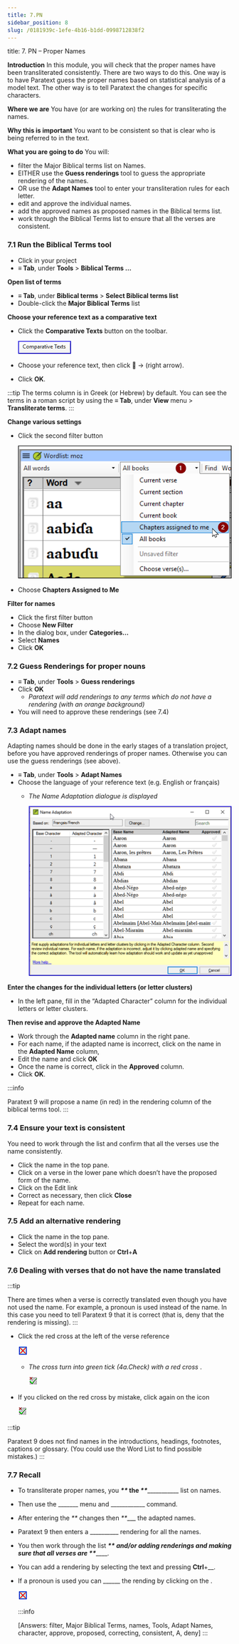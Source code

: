 ```yaml
---
title: 7.PN
sidebar_position: 8
slug: /0181939c-1efe-4b16-b1dd-0998712838f2
---
```




title: 7. PN – Proper Names


**Introduction**
In this module, you will check that the proper names have been transliterated consistently. There are two ways to do this. One way is to have Paratext guess the proper names based on statistical analysis of a model text. The other way is to tell Paratext the changes for specific characters.


**Where we are**
You have (or are working on) the rules for transliterating the names.


**Why this is important**
You want to be consistent so that is clear who is being referred to in the text.


**What you are going to do**
You will:

- filter the Major Biblical terms list on Names.
- EITHER use the **Guess renderings** tool to guess the appropriate rendering of the names.
- OR use the **Adapt Names** tool to enter your transliteration rules for each letter.
- edit and approve the individual names.
- add the approved names as proposed names in the Biblical terms list.
- work through the Biblical Terms list to ensure that all the verses are consistent.

### 7.1 Run the Biblical Terms tool

- Click in your project
- **≡ Tab**, under **Tools** > **Biblical Terms …**

**Open list of terms**

- **≡ Tab**, under **Biblical terms** > **Select Biblical terms list**
- Double-click the **Major Biblical Terms** list

**Choose your reference text as a comparative text**

- Click the **Comparative Texts** button on the toolbar.

	![](./570661182.png)

- Choose your reference text, then click **** → (right arrow).
- Click **OK**.

:::tip The terms column is in Greek (or Hebrew) by default. You can see the terms in a roman script by using the **≡ Tab**, under **View** menu > **Transliterate terms**. :::


**Change various settings**

- Click the second filter button

	![](./1982983145.png)

- Choose **Chapters Assigned to Me**

**Filter for names**

- Click the first filter button
- Choose **New Filter**
- In the dialog box, under **Categories…**
- Select **Names**
- Click **OK**

### 7.2 Guess Renderings for proper nouns

- **≡ Tab**, under **Tools** > **Guess renderings**
- Click **OK**
	- _Paratext will add renderings to any terms which do not have a rendering (with an orange background)_
- You will need to approve these renderings (see 7.4)

### 7.3 Adapt names


Adapting names should be done in the early stages of a translation project, before you have approved renderings of proper names. Otherwise you can use the guess renderings (see above).

- **≡ Tab**, under **Tools** > **Adapt Names**
- Choose the language of your reference text (e.g. English or français)
	- _The Name Adaptation dialogue is displayed_

		![](./994539435.png)


**Enter the changes for the individual letters (or letter clusters)**

- In the left pane, fill in the “Adapted Character” column for the individual letters or letter clusters.

**Then revise and approve the Adapted Name**

- Work through the **Adapted name** column in the right pane.
- For each name, if the adapted name is incorrect, click on the name in the **Adapted Name** column,
- Edit the name and click **OK**
- Once the name is correct, click in the **Approved** column.
- Click **OK**.

:::info


Paratext 9 will propose a name (in red) in the rendering column of the biblical terms tool. :::


### 7.4 Ensure your text is consistent


You need to work through the list and confirm that all the verses use the name consistently.

- Click the name in the top pane.
- Click on a verse in the lower pane which doesn’t have the proposed form of the name.
- Click on the Edit link
- Correct as necessary, then click **Close**
- Repeat for each name.

### 7.5 Add an alternative rendering

- Click the name in the top pane.
- Select the word(s) in your text
- Click on **Add rendering** button or **Ctrl**+**A**

### 7.6 Dealing with verses that do not have the name translated


:::tip


There are times when a verse is correctly translated even though you have not used the name. For example, a pronoun is used instead of the name. In this case you need to tell Paratext 9 that it is correct (that is, deny that the rendering is missing). :::

- Click the red cross at the left of the verse reference

	![](./1232517919.png)

	- _The cross turn into green tick (4a.Check) with a red cross_ .

		![](./1361038144.png)

- If you clicked on the red cross by mistake, click again on the icon

	![](./1361038144.png)


:::tip


Paratext 9 does not find names in the introductions, headings, footnotes, captions or glossary. (You could use the Word List to find possible mistakes.) :::


### 7.7 Recall

- To transliterate proper names, you _____**_ the _**________________ list on names.
- Then use the _______ menu and ____________ command.
- After entering the _**_ changes then _**____ the adapted names.
- Paratext 9 then enters a __________ rendering for all the names.
- You then work through the list _____**__ and/or adding renderings and making sure that all verses are __**_________.
- You can add a rendering by selecting the text and pressing **Ctrl**+__.
- If a pronoun is used you can ______ the rending by clicking on the .

	![](./1232517919.png)


	:::info


	[Answers: filter, Major Biblical Terms, names, Tools, Adapt Names, character, approve, proposed, correcting, consistent, A, deny] :::

